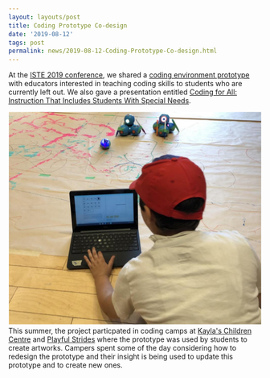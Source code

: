 ```yaml
---
layout: layouts/post
title: Coding Prototype Co-design
date: '2019-08-12'
tags: post
permalink: news/2019-08-12-Coding-Prototype-Co-design.html
---
```

<p>
At the
<a href="https://conference.iste.org/2019/">ISTE 2019 conference</a>,
we shared a
<a href="https://prototype.codelearncreate.org/">coding environment prototype</a>
with educators interested in teaching coding skills to students
who are currently left out. We also gave a presentation entitled
<a href="https://conference.iste.org/2019/program/search/detail_session.php?id=112083158">
Coding for All: Instruction That Includes Students With Special Needs</a>.
</p>
<p>
<img src="images/CodingCamp.png" alt="Camper coding sequences to create art with paint,
 markers and the Dash and Sphero robots." /><br/>
This summer, the project particpated in coding camps at
<a href="https://codelearncreate.ca/blog/co-design-session-1/">Kayla's Children Centre</a> and
<a href="https://codelearncreate.ca/blog/co-design-session-4/">Playful Strides</a>
where the prototype was used by students to create artworks. Campers
spent some of the day considering how to redesign the prototype and
their insight is being used to update this prototype and to create new ones.
</p>
